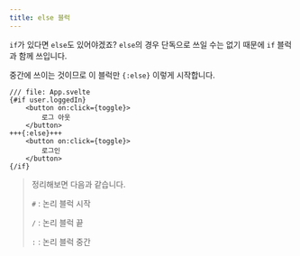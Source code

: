 ```yaml
---
title: else 블럭
---
```


`if`가 있다면 `else`도 있어야겠죠? `else`의 경우 단독으로 쓰일 수는 없기 때문에 `if` 블럭과 함께 쓰입니다.

중간에 쓰이는 것이므로 이 블럭만 `{:else}` 이렇게 시작합니다.

```svelte
/// file: App.svelte
{#if user.loggedIn}
	<button on:click={toggle}>
		로그 아웃
	</button>
+++{:else}+++
	<button on:click={toggle}>
		로그인
	</button>
{/if}
```

> 정리해보면 다음과 같습니다.
>
> `#` : 논리 블럭 시작
>
> `/` : 논리 블럭 끝
>
> `:` : 논리 블럭 중간
